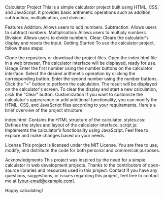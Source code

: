 Calculator Project
This is a simple calculator project built using HTML, CSS, and JavaScript. It provides basic arithmetic operations such as addition, subtraction, multiplication, and division.

Features
Addition: Allows users to add numbers.
Subtraction: Allows users to subtract numbers.
Multiplication: Allows users to multiply numbers.
Division: Allows users to divide numbers.
Clear: Clears the calculator's display and resets the input.
Getting Started
To use the calculator project, follow these steps:

Clone the repository or download the project files.
Open the index.html file in a web browser.
The calculator interface will be displayed, ready for use.
Usage
Enter the first number using the number buttons on the calculator interface.
Select the desired arithmetic operation by clicking the corresponding button.
Enter the second number using the number buttons.
Click the "=" button to perform the calculation.
The result will be displayed on the calculator's screen.
To clear the display and start a new calculation, click the "Clear" button.
Customization
If you want to customize the calculator's appearance or add additional functionality, you can modify the HTML, CSS, and JavaScript files according to your requirements. Here's a brief overview of the project structure:

index.html: Contains the HTML structure of the calculator.
styles.css: Defines the styles and layout of the calculator interface.
script.js: Implements the calculator's functionality using JavaScript.
Feel free to explore and make changes based on your needs.

License
This project is licensed under the MIT License. You are free to use, modify, and distribute the code for both personal and commercial purposes.

Acknowledgments
This project was inspired by the need for a simple calculator in web development projects.
Thanks to the contributors of open-source libraries and resources used in this project.
Contact
If you have any questions, suggestions, or issues regarding this project, feel free to contact me at [your-email@example.com].

Happy calculating!
